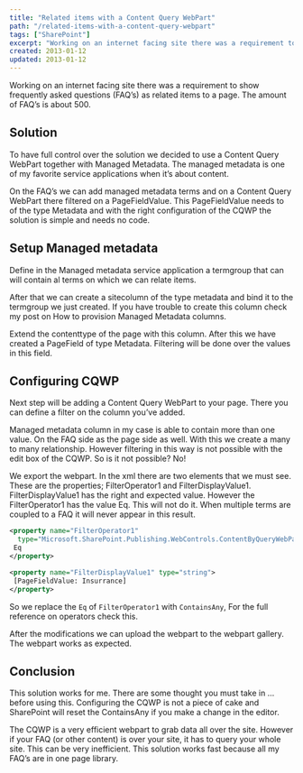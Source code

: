 ```yaml
---
title: "Related items with a Content Query WebPart"
path: "/related-items-with-a-content-query-webpart"
tags: ["SharePoint"]
excerpt: "Working on an internet facing site there was a requirement to show frequently asked questions (FAQ’s) as related items to a page. The amount of FAQ’s is about 500."
created: 2013-01-12
updated: 2013-01-12
---
```


Working on an internet facing site there was a requirement to show frequently asked questions (FAQ’s) as related items to a page. The amount of FAQ’s is about 500.

## Solution

To have full control over the solution we decided to use a Content Query WebPart together with Managed Metadata. The managed metadata is one of my favorite service applications when it’s about content.

On the FAQ’s we can add managed metadata terms and on a Content Query WebPart there filtered on a PageFieldValue. This PageFieldValue needs to of the type Metadata and with the right configuration of the CQWP the solution is simple and needs no code.

## Setup Managed metadata

Define in the Managed metadata service application a termgroup that can will contain al terms on which we can relate items.

After that we can create a sitecolumn of the type metadata and bind it to the termgroup we just created. If you have trouble to create this column check my post on How to provision Managed Metadata columns.

Extend the contenttype of the page with this column. After this we have created a PageField of type Metadata. Filtering will be done over the values in this field.

## Configuring CQWP

Next step will be adding a Content Query WebPart to your page. There you can define a filter on the column you’ve added.

Managed metadata column in my case is able to contain more than one value. On the FAQ side as the page side as well. With this we create a many to many relationship. However filtering in this way is not possible with the edit box of the CQWP. So is it not possible? No!

We export the webpart. In the xml there are two elements that we must see. These are the properties; FilterOperator1 and FilterDisplayValue1. FilterDisplayValue1 has the right and expected value. However the FilterOperator1 has the value Eq. This will not do it. When multiple terms are coupled to a FAQ it will never appear in this result.

```xml
<property name="FilterOperator1"
  type="Microsoft.SharePoint.Publishing.WebControls.ContentByQueryWebPart+FilterFieldQueryOperator, Microsoft.SharePoint.Publishing, Version=14.0.0.0, Culture=neutral, PublicKeyToken=71e9bce111e9429c">
 Eq
</property>

<property name="FilterDisplayValue1" type="string">
 [PageFieldValue: Insurrance]
</property>
```

So we replace the `Eq` of `FilterOperator1` with `ContainsAny`, For the full reference on operators check this.

After the modifications we can upload the webpart to the webpart gallery. The webpart works as expected.

## Conclusion

This solution works for me. There are some thought you must take in … before using this. Configuring the CQWP is not a piece of cake and SharePoint will reset the ContainsAny if you make a change in the editor.

The CQWP is a very efficient webpart to grab data all over the site. However if your FAQ (or other content) is over your site, it has to query your whole site. This can be very inefficient. This solution works fast because all my FAQ’s are in one page library.
